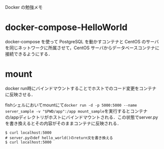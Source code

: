 Docker の勉強メモ

# docker-compose-HelloWorld

docker-compose を使って PostgreSQL を動かすコンテナと CentOS のサーバを同じネットワークに所属させて，CentOS サーバからデータベースコンテナに接続できるようにする．
# mount
docker run時にバインドマウントすることでホストでのコード変更をコンテナに反映させる．

fishシェルにおいてmountにて`docker run -d -p 5000:5000 --name server_sample -v "$PWD/app":/app mount_sample`を実行するとコンテナの/appディレクトリがホストにバインドマウントされる．この状態でserver.pyを書き換えるとその内容がそのままコンテナに反映される．

```
$ curl localhost:5000
# server.pyのdef hello_world()のreturn文を書き換える
$ curl localhost:5000
```
